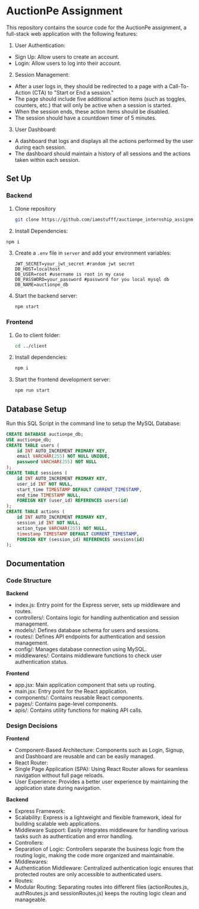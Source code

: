 # AuctionPe Assignment


This repository contains the source code for the AuctionPe assignment, a full-stack web application with the following features:
1. User Authentication:
- Sign Up: Allow users to create an account.
- Login: Allow users to log into their account.
2. Session Management:
- After a user logs in, they should be redirected to a page with a Call-To-Action (CTA)
to "Start or End a session."
- The page should include five additional action items (such as toggles, counters,
etc.) that will only be active when a session is started.
- When the session ends, these action items should be disabled.
- The session should have a countdown timer of 5 minutes.
3. User Dashboard:
- A dashboard that logs and displays all the actions performed by the user during
each session.
- The dashboard should maintain a history of all sessions and the actions taken
within each session.

## Set Up
### Backend

1. Clone repository
   ```sh
   git clone https://github.com/iamstufff/auctionpe_internship_assignment
   
2. Install Dependencies:
```sh
npm i
```
3. Create a `.env` file in `server` and add your environment variables:

   ```env
   JWT_SECRET=your_jwt_secret #random jwt secret
   DB_HOST=localhost
   DB_USER=root #username is root in my case
   DB_PASSWORD=your_password #password for you local mysql db
   DB_NAME=auctionpe_db
   ```

4. Start the backend server:
   ```sh
   npm start
   ```
### Frontend

1. Go to client folder:
      ```sh
   cd ../client
   ```
2. Install dependencies:

   ```sh
   npm i
   ```

3. Start the frontend development server:
   ```sh
   npm run start
   ```

## Database Setup
Run this SQL Script in the command line to setup the MySQL Database:

```sql
CREATE DATABASE auctionpe_db;
USE auctionpe_db;
CREATE TABLE users (
    id INT AUTO_INCREMENT PRIMARY KEY,
    email VARCHAR(255) NOT NULL UNIQUE,
    password VARCHAR(255) NOT NULL
);
CREATE TABLE sessions (
    id INT AUTO_INCREMENT PRIMARY KEY,
    user_id INT NOT NULL,
    start_time TIMESTAMP DEFAULT CURRENT_TIMESTAMP,
    end_time TIMESTAMP NULL,
    FOREIGN KEY (user_id) REFERENCES users(id)
);
CREATE TABLE actions (
    id INT AUTO_INCREMENT PRIMARY KEY,
    session_id INT NOT NULL,
    action_type VARCHAR(255) NOT NULL,
    timestamp TIMESTAMP DEFAULT CURRENT_TIMESTAMP,
    FOREIGN KEY (session_id) REFERENCES sessions(id)
);
```
## Documentation
### Code Structure

**Backend**
- index.js: Entry point for the Express server, sets up middleware and routes.
- controllers/: Contains logic for handling authentication and session management.
- models/: Defines database schema for users and sessions.
- routes/: Defines API endpoints for authentication and session management.
- config/: Manages database connection using MySQL.
- middlewares/: Contains middleware functions to check user authentication status.

**Frontend**
- app.jsx: Main application component that sets up routing.
- main.jsx: Entry point for the React application.
- components/: Contains reusable React components.
- pages/: Contains page-level components.
- apis/: Contains utility functions for making API calls.

### Design Decisions
**Frontend**

- Component-Based Architecture: Components such as Login, Signup, and Dashboard are reusable and can be easily managed.
- React Router:
 - Single Page Application (SPA): Using React Router allows for seamless navigation without full page reloads.
 - User Experience: Provides a better user experience by maintaining the application state during navigation.

**Backend**
- Express Framework:
 - Scalability: Express is a lightweight and flexible framework, ideal for building scalable web applications.
 - Middleware Support: Easily integrates middleware for handling various tasks such as authentication and error handling.
- Controllers:
 - Separation of Logic: Controllers separate the business logic from the routing logic, making the code more organized and maintainable.
- Middlewares:
 - Authentication Middleware: Centralized authentication logic ensures that protected routes are only accessible to authenticated users.
- Routes:
 - Modular Routing: Separating routes into different files (actionRoutes.js, authRoutes.js and sessionRoutes.js) keeps the routing logic clean and manageable.
